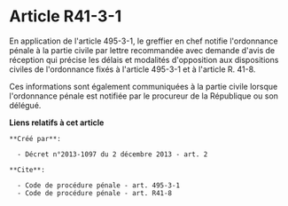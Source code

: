 # Article R41-3-1

En application de l'article 495-3-1, le greffier en chef notifie l'ordonnance pénale à la partie civile par lettre
recommandée avec demande d'avis de réception qui précise les délais et modalités d'opposition aux dispositions civiles de
l'ordonnance fixés à l'article 495-3-1 et à l'article R. 41-8.

Ces informations sont également communiquées à la partie civile lorsque l'ordonnance pénale est notifiée par le procureur de
la République ou son délégué.

**Liens relatifs à cet article**

	**Créé par**:

	  - Décret n°2013-1097 du 2 décembre 2013 - art. 2

	**Cite**:

	  - Code de procédure pénale - art. 495-3-1
	  - Code de procédure pénale - art. R41-8
